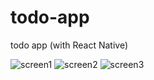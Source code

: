 # todo-app
todo app (with React Native)

![screen1](https://i.ibb.co/ygBKN7G/screen1.png) ![screen2](https://i.ibb.co/R6VRsgr/screen2.png) ![screen3](https://i.ibb.co/WgHfFMc/screen3.png)
